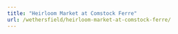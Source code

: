 ```yaml
---
title: "Heirloom Market at Comstock Ferre"
url: /wethersfield/heirloom-market-at-comstock-ferre/
---
```

